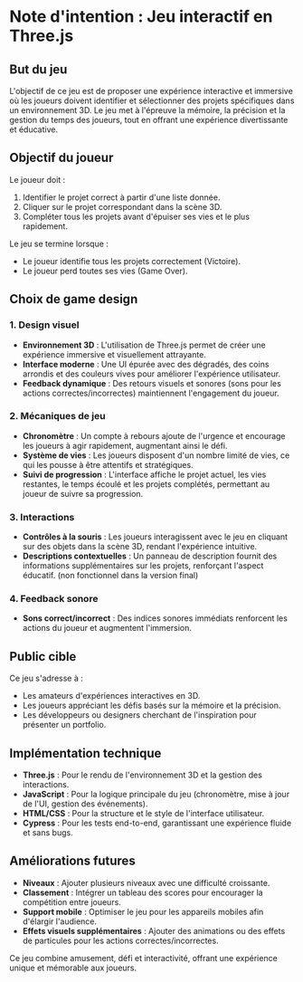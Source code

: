 # Note d'intention : Jeu interactif en Three.js

## **But du jeu**
L'objectif de ce jeu est de proposer une expérience interactive et immersive où les joueurs doivent identifier et sélectionner des projets spécifiques dans un environnement 3D. Le jeu met à l'épreuve la mémoire, la précision et la gestion du temps des joueurs, tout en offrant une expérience divertissante et éducative.

## **Objectif du joueur**
Le joueur doit :
1. Identifier le projet correct à partir d'une liste donnée.
2. Cliquer sur le projet correspondant dans la scène 3D.
3. Compléter tous les projets avant d'épuiser ses vies et le plus rapidement.

Le jeu se termine lorsque :
- Le joueur identifie tous les projets correctement (Victoire).
- Le joueur perd toutes ses vies (Game Over).

## **Choix de game design**
### **1. Design visuel**
- **Environnement 3D** : L'utilisation de Three.js permet de créer une expérience immersive et visuellement attrayante.
- **Interface moderne** : Une UI épurée avec des dégradés, des coins arrondis et des couleurs vives pour améliorer l'expérience utilisateur.
- **Feedback dynamique** : Des retours visuels et sonores (sons pour les actions correctes/incorrectes) maintiennent l'engagement du joueur.

### **2. Mécaniques de jeu**
- **Chronomètre** : Un compte à rebours ajoute de l'urgence et encourage les joueurs à agir rapidement, augmentant ainsi le défi.
- **Système de vies** : Les joueurs disposent d'un nombre limité de vies, ce qui les pousse à être attentifs et stratégiques.
- **Suivi de progression** : L'interface affiche le projet actuel, les vies restantes, le temps écoulé et les projets complétés, permettant au joueur de suivre sa progression.

### **3. Interactions**
- **Contrôles à la souris** : Les joueurs interagissent avec le jeu en cliquant sur des objets dans la scène 3D, rendant l'expérience intuitive.
- **Descriptions contextuelles** : Un panneau de description fournit des informations supplémentaires sur les projets, renforçant l'aspect éducatif. (non fonctionnel dans la version final)

### **4. Feedback sonore**
- **Sons correct/incorrect** : Des indices sonores immédiats renforcent les actions du joueur et augmentent l'immersion.

## **Public cible**
Ce jeu s'adresse à :
- Les amateurs d'expériences interactives en 3D.
- Les joueurs appréciant les défis basés sur la mémoire et la précision.
- Les développeurs ou designers cherchant de l'inspiration pour présenter un portfolio.

## **Implémentation technique**
- **Three.js** : Pour le rendu de l'environnement 3D et la gestion des interactions.
- **JavaScript** : Pour la logique principale du jeu (chronomètre, mise à jour de l'UI, gestion des événements).
- **HTML/CSS** : Pour la structure et le style de l'interface utilisateur.
- **Cypress** : Pour les tests end-to-end, garantissant une expérience fluide et sans bugs.

## **Améliorations futures**
- **Niveaux** : Ajouter plusieurs niveaux avec une difficulté croissante.
- **Classement** : Intégrer un tableau des scores pour encourager la compétition entre joueurs.
- **Support mobile** : Optimiser le jeu pour les appareils mobiles afin d'élargir l'audience.
- **Effets visuels supplémentaires** : Ajouter des animations ou des effets de particules pour les actions correctes/incorrectes.

Ce jeu combine amusement, défi et interactivité, offrant une expérience unique et mémorable aux joueurs.